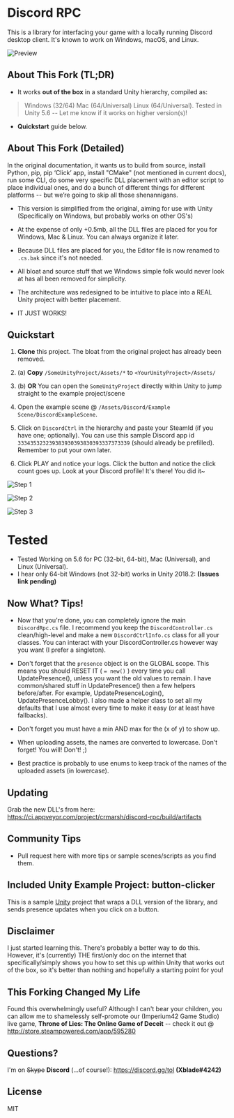 # Discord RPC

This is a library for interfacing your game with a locally running Discord desktop client. It's known to work on Windows, macOS, and Linux.

![Preview](https://cdn.discordapp.com/attachments/262809788696494080/426409016713805825/unknown.png)

## About This Fork (TL;DR)

* It works **out of the box** in a standard Unity hierarchy, compiled as: 
> Windows (32/64)
> Mac (64/Universal)
> Linux (64/Universal). 
> Tested in Unity 5.6 -- Let me know if it works on higher version(s)!

* **Quickstart** guide below. 

## About This Fork (Detailed)

In the original documentation, it wants us to build from source, install Python, pip, pip ‘Click’ app, install "CMake" (not mentioned in current docs), run some CLI, do some very specific DLL placement with an editor script to place individual ones, and do a bunch of different things for different platforms -- but we’re going to skip all those shenannigans.

* This version is simplified from the original, aiming for use with Unity (Specifically on Windows, but probably works on other OS's)

* At the expense of only +0.5mb, all the DLL files are placed for you for Windows, Mac & Linux. You can always organize it later.

* Because DLL files are placed for you, the Editor file is now renamed to `.cs.bak` since it's not needed.

* All bloat and source stuff that we Windows simple folk would never look at has all been removed for simplicity.

* The architecture was redesigned to be intuitive to place into a REAL Unity project with better placement.

* IT JUST WORKS!

## Quickstart

1. **Clone** this project. The bloat from the original project has already been removed.
 
2. (a) **Copy** `/SomeUnityProject/Assets/*` to `<YourUnityProject>/Assets/`

2. (b) **OR** You can open the `SomeUnityProject` directly within Unity to jump straight to the example project/scene

3. Open the example scene @ `/Assets/Discord/Example Scene/DiscordExampleScene`.

4. Click on `DiscordCtrl` in the hierarchy and paste your SteamId (if you have one; optionally). You can use this sample Discord app id `333435323239383930393830393337373339` (should already be prefilled). Remember to put your own later.

5. Click PLAY and notice your logs. Click the button and notice the click count goes up. Look at your Discord profile! It's there! You did it~

![Step 1](https://i.imgur.com/W6JWNMP.png)

![Step 2](https://i.imgur.com/hgcichs.png)

![Step 3](https://i.imgur.com/LgmolX7.png)

# Tested

* Tested Working on 5.6 for PC (32-bit, 64-bit), Mac (Universal), and Linux (Universal).
* I hear only 64-bit Windows (not 32-bit) works in Unity 2018.2: **(Issues link pending)**

## Now What? Tips!

* Now that you're done, you can completely ignore the main `DiscordRpc.cs` file. I recommend you keep the `DiscordController.cs` clean/high-level and make a new `DiscordCtrlInfo.cs` class for all your classes. You can interact with your DiscordController.cs however way you want (I prefer a singleton).

* Don't forget that the `presence` object is on the GLOBAL scope. This means you should RESET IT ( `= new()` ) every time you call UpdatePresence(), unless you want the old values to remain. I have common/shared stuff in UpdatePresence() then a few helpers before/after. For example, UpdatePresenceLogin(), UpdatePresenceLobby(). I also made a helper class to set all my defaults that I use almost every time to make it easy (or at least have fallbacks).

* Don't forget you must have a min AND max for the (x of y) to show up.

* When uploading assets, the names are converted to lowercase. Don't forget! You will! Don't! ;) 

* Best practice is probably to use enums to keep track of the names of the uploaded assets (in lowercase).

## Updating

Grab the new DLL's from here:
https://ci.appveyor.com/project/crmarsh/discord-rpc/build/artifacts

## Community Tips

* Pull request here with more tips or sample scenes/scripts as you find them.

## Included Unity Example Project: button-clicker

This is a sample [Unity](https://unity3d.com/) project that wraps a DLL version of the library, and sends presence updates when you click on a button.

## Disclaimer

I just started learning this. There's probably a better way to do this. However, it's (currently) THE first/only doc on the internet that specifically/simply shows you how to set this up within Unity that works out of the box, so it's better than nothing and hopefully a starting point for you!

## This Forking Changed My Life

Found this overwhelmingly useful? Although I can't bear your children, you can allow me to shamelessly self-promote our (Imperium42 Game Studio) live game, **Throne of Lies: The Online Game of Deceit** -- check it out @ http://store.steampowered.com/app/595280

## Questions?

I'm on ~~Skype~~ **Discord** (...of course!): https://discord.gg/tol **(Xblade#4242)**

## License

MIT
